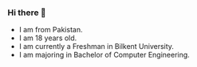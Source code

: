 ### Hi there 👋
- I am from Pakistan.
- I am 18 years old.
- I am currently a Freshman in Bilkent University.
- I am majoring in Bachelor of Computer Engineering.

<!--
**Nabeeha-Khan/Nabeeha-Khan** is a ✨ _special_ ✨ repository because its `README.md` (this file) appears on your GitHub profile.

Here are some ideas to get you started:

- 🔭 I’m currently working on ...
- 🌱 I’m currently learning ...
- 👯 I’m looking to collaborate on ...
- 🤔 I’m looking for help with ...
- 💬 Ask me about ...
- 📫 How to reach me: ...
- 😄 Pronouns: ...
- ⚡ Fun fact: ...
-->
